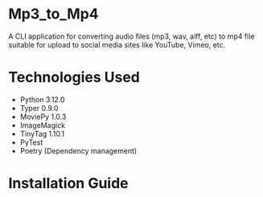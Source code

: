 # Mp3_to_Mp4

A CLI application for converting audio files (mp3, wav, aiff, etc) to mp4 file suitable for upload to social media sites like YouTube, Vimeo, etc.

# Technologies Used

- Python 3.12.0
- Typer 0.9.0
- MoviePy 1.0.3
- ImageMagick
- TinyTag 1.10.1
- PyTest
- Poetry (Dependency management)

# Installation Guide
